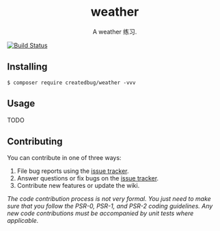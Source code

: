 <h1 align="center"> weather </h1>

<p align="center"> A weather 练习.</p>

[![Build Status](https://travis-ci.org/cangbug66/weather.svg?branch=master)](https://travis-ci.org/cangbug66/weather)

## Installing

```shell
$ composer require createdbug/weather -vvv
```

## Usage

TODO

## Contributing

You can contribute in one of three ways:

1. File bug reports using the [issue tracker](https://github.com/createdbug/weather/issues).
2. Answer questions or fix bugs on the [issue tracker](https://github.com/createdbug/weather/issues).
3. Contribute new features or update the wiki.

_The code contribution process is not very formal. You just need to make sure that you follow the PSR-0, PSR-1, and PSR-2 coding guidelines. Any new code contributions must be accompanied by unit tests where applicable._

